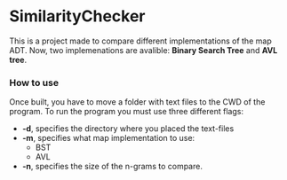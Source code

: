 # SimilarityChecker
This is a project made to compare different implementations of the map ADT. Now, two implemenations are avalible: **Binary Search Tree** and **AVL tree**.

### How to use
Once built, you have to move a folder with text files to the CWD of the program. To run the program you must use three different flags:
- **-d**, specifies the directory where you placed the text-files
- **-m**, specifies what map implementation to use:
  - BST
  - AVL
- **-n**, specifies the size of the n-grams to compare.
